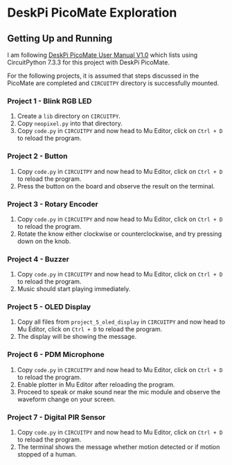 # DeskPi PicoMate Exploration

## Getting Up and Running

I am following [DeskPi PicoMate User Manual V1.0](https://deskpi.com/blogs/learn/deskpi-picomate-user-manual-and-sources) which lists using CircuitPython 7.3.3 for this project with DeskPi PicoMate.

For the following projects, it is assumed that steps discussed in the PicoMate are completed and `CIRCUITPY` directory is successfully mounted. 

### Project 1 - Blink RGB LED

1. Create a `lib` directory on `CIRCUITPY`.
2. Copy `neopixel.py` into that directory.
3. Copy `code.py` in `CIRCUITPY` and now head to Mu Editor, click on `Ctrl + D` to reload the program. 


### Project 2 - Button

1. Copy `code.py` in `CIRCUITPY` and now head to Mu Editor, click on `Ctrl + D` to reload the program.
2. Press the button on the board and observe the result on the terminal. 


### Project 3 - Rotary Encoder

1. Copy `code.py` in `CIRCUITPY` and now head to Mu Editor, click on `Ctrl + D` to reload the program.
2. Rotate the know either clockwise or counterclockwise, and try pressing down on the knob. 


### Project 4 - Buzzer

1. Copy `code.py` in `CIRCUITPY` and now head to Mu Editor, click on `Ctrl + D` to reload the program.
2. Music should start playing immediately. 


### Project 5 - OLED Display

1. Copy all files from `project_5_oled_display` in `CIRCUITPY` and now head to Mu Editor, click on `Ctrl + D` to reload the program. 
2. The display will be showing the message.


### Project 6 - PDM Microphone

1. Copy `code.py` in `CIRCUITPY` and now head to Mu Editor, click on `Ctrl + D` to reload the program. 
2. Enable plotter in Mu Editor after reloading the program. 
3. Proceed to speak or make sound near the mic module and observe the waveform change on your screen.


### Project 7 - Digital PIR Sensor

1. Copy `code.py` in `CIRCUITPY` and now head to Mu Editor, click on `Ctrl + D` to reload the program. 
2. The terminal shows the message whether motion detected or if motion stopped of a human. 
